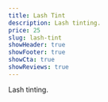 ```yaml
---
title: Lash Tint
description: Lash tinting.
price: 25
slug: lash-tint
showHeader: true
showFooter: true
showCta: true
showReviews: true
---
```


Lash tinting.
